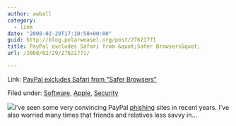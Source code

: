```yaml
---
author: awball
category:
  - link
date: "2008-02-29T17:10:58+00:00"
guid: http://blog.polarweasel.org/post/27621771
title: PayPal excludes Safari from &quot;Safer Browsers&quot;
url: /2008/02/29/27621771/

---
```

Link: [PayPal excludes Safari from "Safer Browsers"](http://feeds.tuaw.com/~r/weblogsinc/tuaw/~3/242948228/)

Filed under: [Software](http://www.tuaw.com/category/software/), [Apple](http://www.tuaw.com/category/apple/), [Security](http://www.tuaw.com/category/security/)

![](http://www.blogsmithmedia.com/www.tuaw.com/media/2008/02/safaribowl.jpg)I’ve seen some very convincing PayPal [phishing](http://en.wikipedia.org/wiki/Phishing) sites in recent years. I’ve also worried many times that friends and relatives less savvy in…
